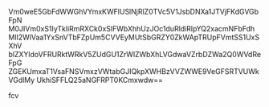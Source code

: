 Vm0weE5GbFdWWGhVYmxKWFlUSlNjRlZ0TVc5V1JsbDNXa1JTVjFKdGVGbFpN
M0JIVm0xS1IyTkliRmRXCk0xSlFWbXhhUzJOc1duRldiRlpYQ2xacmNFbFdh
MlI2WlVaa1YxSnVTbFZpUm5CVVEyMUtSbGRZY0ZkWApTRUpFVmtSS1UxSXhV
blZXYldoVFRURktWRkV5ZUdGU1ZrWlZWbXhLVGdwaVZrbDZWa2Q0WVdReFpG
ZGEKUmxaT1VsaFNSVmxzVWtabGJIQkpXWHBzVVZWWE9VeGFSRTVUWkVGdlMy
UkhiSFFLQ25aNGFRPT0KCmxwdw==

fcv